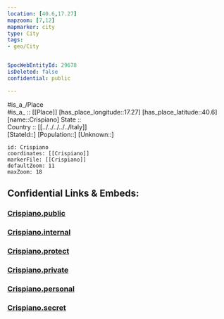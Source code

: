 ```yaml
---
location: [40.6,17.27] 
mapzoom: [7,12] 
mapmarker: city 
type: City
tags:
- geo/City


SpocWebEntityId: 29678
isDeleted: false
confidential: public

---
```

#is_a_/Place  
#is_a_ :: [[Place]] 
[has_place_longitude::17.27] 
[has_place_latitude::40.6] 
[name::Crispiano] 
State ::  
Country :: [[../../../../../Italy]]  
[StateId::] 
[Population::] 
[Unknown::] 


```leaflet
id: Crispiano
coordinates: [[Crispiano]] 
markerFile: [[Crispiano]] 
defaultZoom: 11 
maxZoom: 18
```


## Confidential Links & Embeds: 

### [Crispiano.public](/_public/\Earth\Continent\Europe\Europe~South\Italy\regions~Italy\Apulia\Taranto.Province\CityCrispiano.public.md) 

### [Crispiano.internal](/_internal/\Earth\Continent\Europe\Europe~South\Italy\regions~Italy\Apulia\Taranto.Province\CityCrispiano.internal.md) 

### [Crispiano.protect](/_protect/\Earth\Continent\Europe\Europe~South\Italy\regions~Italy\Apulia\Taranto.Province\CityCrispiano.protect.md) 

### [Crispiano.private](/_private/\Earth\Continent\Europe\Europe~South\Italy\regions~Italy\Apulia\Taranto.Province\CityCrispiano.private.md) 

### [Crispiano.personal](/_personal/\Earth\Continent\Europe\Europe~South\Italy\regions~Italy\Apulia\Taranto.Province\CityCrispiano.personal.md) 

### [Crispiano.secret](/_secret/\Earth\Continent\Europe\Europe~South\Italy\regions~Italy\Apulia\Taranto.Province\CityCrispiano.secret.md)

